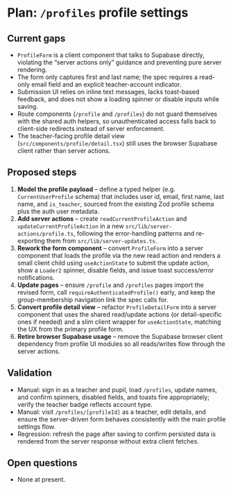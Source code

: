 # Plan: `/profiles` profile settings

## Current gaps
- `ProfileForm` is a client component that talks to Supabase directly, violating the “server actions only” guidance and preventing pure server rendering.
- The form only captures first and last name; the spec requires a read-only email field and an explicit teacher-account indicator.
- Submission UI relies on inline text messages, lacks toast-based feedback, and does not show a loading spinner or disable inputs while saving.
- Route components (`/profile` and `/profiles`) do not guard themselves with the shared auth helpers, so unauthenticated access falls back to client-side redirects instead of server enforcement.
- The teacher-facing profile detail view (`src/components/profile/detail.tsx`) still uses the browser Supabase client rather than server actions.

## Proposed steps
1. **Model the profile payload** – define a typed helper (e.g. `CurrentUserProfile` schema) that includes user id, email, first name, last name, and `is_teacher`, sourced from the existing Zod profile schema plus the auth user metadata.
2. **Add server actions** – create `readCurrentProfileAction` and `updateCurrentProfileAction` in a new `src/lib/server-actions/profile.ts`, following the error-handling patterns and re-exporting them from `src/lib/server-updates.ts`.
3. **Rework the form component** – convert `ProfileForm` into a server component that loads the profile via the new read action and renders a small client child using `useActionState` to submit the update action, show a `Loader2` spinner, disable fields, and issue toast success/error notifications.
4. **Update pages** – ensure `/profile` and `/profiles` pages import the revised form, call `requireAuthenticatedProfile()` early, and keep the group-membership navigation link the spec calls for.
5. **Convert profile detail view** – refactor `ProfileDetailForm` into a server component that uses the shared read/update actions (or detail-specific ones if needed) and a slim client wrapper for `useActionState`, matching the UX from the primary profile form.
6. **Retire browser Supabase usage** – remove the Supabase browser client dependency from profile UI modules so all reads/writes flow through the server actions.

## Validation
- Manual: sign in as a teacher and pupil, load `/profiles`, update names, and confirm spinners, disabled fields, and toasts fire appropriately; verify the teacher badge reflects account type.
- Manual: visit `/profiles/[profileId]` as a teacher, edit details, and ensure the server-driven form behaves consistently with the main profile settings flow.
- Regression: refresh the page after saving to confirm persisted data is rendered from the server response without extra client fetches.

## Open questions
- None at present.
